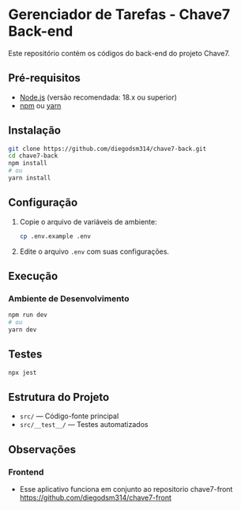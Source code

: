 # Gerenciador de Tarefas - Chave7 Back-end

Este repositório contém os códigos do back-end do projeto Chave7.

## Pré-requisitos

- [Node.js](https://nodejs.org/) (versão recomendada: 18.x ou superior)
- [npm](https://www.npmjs.com/) ou [yarn](https://yarnpkg.com/)

## Instalação

```bash
git clone https://github.com/diegodsm314/chave7-back.git
cd chave7-back
npm install
# ou
yarn install
```

## Configuração

1. Copie o arquivo de variáveis de ambiente:
    ```bash
    cp .env.example .env
    ```
2. Edite o arquivo `.env` com suas configurações.

## Execução

### Ambiente de Desenvolvimento

```bash
npm run dev
# ou
yarn dev
```

## Testes

```bash
npx jest
```

## Estrutura do Projeto

- `src/` — Código-fonte principal
- `src/__test__/` — Testes automatizados

## Observações
### Frontend
- Esse aplicativo funciona em conjunto ao repositorio chave7-front <https://github.com/diegodsm314/chave7-front>